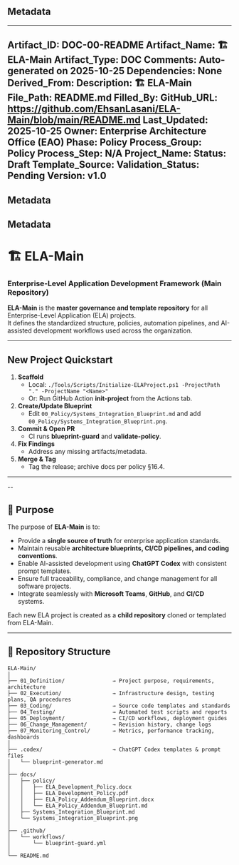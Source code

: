 ## Metadata
---
Artifact_ID: DOC-00-README
Artifact_Name: 🏗️ ELA-Main
Artifact_Type: DOC
Comments: Auto-generated on 2025-10-25
Dependencies: None
Derived_From: 
Description: 🏗️ ELA-Main
File_Path: README.md
Filled_By: 
GitHub_URL: https://github.com/EhsanLasani/ELA-Main/blob/main/README.md
Last_Updated: 2025-10-25
Owner: Enterprise Architecture Office (EAO)
Phase: Policy
Process_Group: Policy
Process_Step: N/A
Project_Name: 
Status: Draft
Template_Source: 
Validation_Status: Pending
Version: v1.0
---
## Metadata
## Metadata
# 🏗️ ELA-Main  
### Enterprise-Level Application Development Framework (Main Repository)

**ELA-Main** is the **master governance and template repository** for all Enterprise-Level Application (ELA) projects.  
It defines the standardized structure, policies, automation pipelines, and AI-assisted development workflows used across the organization.

---

## New Project Quickstart

1. **Scaffold**
   - Local: `./Tools/Scripts/Initialize-ELAProject.ps1 -ProjectPath "." -ProjectName "<Name>"`
   - Or: Run GitHub Action **init-project** from the Actions tab.
2. **Create/Update Blueprint**
   - Edit `00_Policy/Systems_Integration_Blueprint.md` and add `00_Policy/Systems_Integration_Blueprint.png`.
3. **Commit & Open PR**
   - CI runs **blueprint-guard** and **validate-policy**.
4. **Fix Findings**
   - Address any missing artifacts/metadata.
5. **Merge & Tag**
   - Tag the release; archive docs per policy §16.4.

---
--
## 📘 Purpose

The purpose of **ELA-Main** is to:
- Provide a **single source of truth** for enterprise application standards.  
- Maintain reusable **architecture blueprints, CI/CD pipelines, and coding conventions**.  
- Enable AI-assisted development using **ChatGPT Codex** with consistent prompt templates.  
- Ensure full traceability, compliance, and change management for all software projects.  
- Integrate seamlessly with **Microsoft Teams**, **GitHub**, and **CI/CD** systems.

Each new ELA project is created as a **child repository** cloned or templated from ELA-Main.

---

## 🧩 Repository Structure

```plaintext
ELA-Main/
│
├── 01_Definition/               → Project purpose, requirements, architecture
├── 02_Execution/                → Infrastructure design, testing plans, QA procedures
├── 03_Coding/                   → Source code templates and standards
├── 04_Testing/                  → Automated test scripts and reports
├── 05_Deployment/               → CI/CD workflows, deployment guides
├── 06_Change_Management/        → Revision history, change logs
├── 07_Monitoring_Control/       → Metrics, performance tracking, dashboards
│
├── .codex/                      → ChatGPT Codex templates & prompt files
│   └── blueprint-generator.md
│
├── docs/
│   ├── policy/
│   │   ├── ELA_Development_Policy.docx
│   │   ├── ELA_Development_Policy.pdf
│   │   ├── ELA_Policy_Addendum_Blueprint.docx
│   │   └── ELA_Policy_Addendum_Blueprint.md
│   ├── Systems_Integration_Blueprint.md
│   └── Systems_Integration_Blueprint.png
│
├── .github/
│   └── workflows/
│       └── blueprint-guard.yml
│
└── README.md
